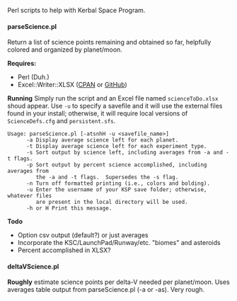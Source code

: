 Perl scripts to help with Kerbal Space Program.


#### parseScience.pl ####
Return a list of science points remaining and obtained so far, helpfully colored and organized by planet/moon.

**Requires:**
- Perl (Duh.)
- Excel::Writer::XLSX ([CPAN](http://search.cpan.org/~jmcnamara/Excel-Writer-XLSX-0.78/lib/Excel/Writer/XLSX.pm) or [GitHub](https://github.com/jmcnamara/excel-writer-xlsx))

**Running**
Simply run the script and an Excel file named `scienceToDo.xlsx` shoud appear.  Use `-u` to specify a savefile and it will use the external files found in your install; otherwise, it will require local versions of `ScienceDefs.cfg` and `persistent.sfs`.

```
Usage: parseScience.pl [-atsnhH -u <savefile_name>]
      -a Display average science left for each planet.
      -t Display average science left for each experiment type.
      -s Sort output by science left, including averages from -a and -t flags.
      -p Sort output by percent science accomplished, including averages from
         the -a and -t flags.  Supersedes the -s flag.
      -n Turn off formatted printing (i.e., colors and bolding).
      -u Enter the username of your KSP save folder; otherwise, whatever files
         are present in the local directory will be used.
      -h or H Print this message.
```

**Todo**
- Option csv output (default?) or just averages
- Incorporate the KSC/LaunchPad/Runway/etc. "biomes" and asteroids
- Percent accomplished in XLSX?


#### deltaVScience.pl ####
**Roughly** estimate science points per delta-V needed per planet/moon.  Uses averages table output from parseScience.pl (-a or -as).  Very rough.
